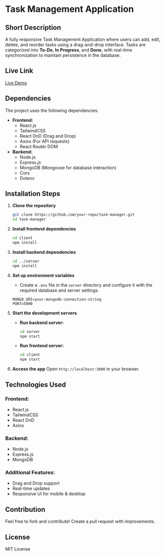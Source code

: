 # Task Management Application

## Short Description
A fully responsive Task Management Application where users can add, edit, delete, and reorder tasks using a drag-and-drop interface. Tasks are categorized into **To-Do**, **In Progress**, and **Done**, with real-time synchronization to maintain persistence in the database.

## Live Link
[Live Demo](https://scic-job-task-38a89.web.app)

## Dependencies
The project uses the following dependencies:
- **Frontend:**
  - React.js
  - TailwindCSS
  - React DnD (Drag and Drop)
  - Axios (For API requests)
  - React Router DOM
- **Backend:**
  - Node.js
  - Express.js
  - MongoDB (Mongoose for database interaction)
  - Cors
  - Dotenv

## Installation Steps
1. **Clone the repository**
   ```sh
   git clone https://github.com/your-repo/task-manager.git
   cd task-manager
   ```

2. **Install frontend dependencies**
   ```sh
   cd client
   npm install
   ```

3. **Install backend dependencies**
   ```sh
   cd ../server
   npm install
   ```

4. **Set up environment variables**
   - Create a `.env` file in the `server` directory and configure it with the required database and server settings.
   ```env
   MONGO_URI=your-mongodb-connection-string
   PORT=5000
   ```

5. **Start the development servers**
   - **Run backend server:**
     ```sh
     cd server
     npm start
     ```
   - **Run frontend server:**
     ```sh
     cd client
     npm start
     ```

6. **Access the app**
   Open `http://localhost:3000` in your browser.

## Technologies Used
### Frontend:
- React.js
- TailwindCSS
- React DnD
- Axios

### Backend:
- Node.js
- Express.js
- MongoDB

### Additional Features:
- Drag and Drop support
- Real-time updates
- Responsive UI for mobile & desktop

## Contribution
Feel free to fork and contribute! Create a pull request with improvements.

## License
MIT License
